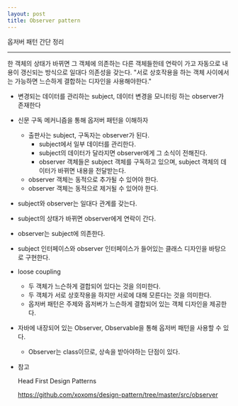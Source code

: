 ```yaml
---
layout: post
title: Observer pattern
---
```

옵저버 패턴 간단 정리

-------------

한 객체의 상태가 바뀌면 그 객체에 의존하는 다른 객체들한테 연락이 가고 자동으로 내용이 갱신되는 방식으로 일대다 의존성을 갖는다.
"서로 상호작용을 하는 객체 사이에서는 가능하면 느슨하게 결합하는 디자인을 사용해야한다."

* 변경되는 데이터를 관리하는 subject, 데이터 변경을 모니터링 하는 observer가 존재한다
* 신문 구독 메커니즘을 통해 옵저버 패턴을 이해하자
    * 출판사는 subject, 구독자는 observer가 된다.
        * subject에서 일부 데이터를 관리한다.
        * subject의 데이터가 달라지면 observer에게 그 소식이 전해진다.
        * observer 객체들은 subject 객체를 구독하고 있으며, subject 객체의 데이터가 바뀌면 내용을 전달받는다.
    * observer 객체는 동적으로 추가될 수 있어야 한다.
    * observer 객체는 동적으로 제거될 수 있어야 한다.
* subject와 observer는 일대다 관계를 갖는다.
* subject의 상태가 바뀌면 observer에게 연락이 간다.
* observer는 subject에 의존한다.
* subject 인터페이스와 observer 인터페이스가 들어있는 클래스 디자인을 바탕으로 구현한다.
* loose coupling
    * 두 객체가 느슨하게 결합되어 있다는 것을 의미한다.
    * 두 객체가 서로 상호작용을 하지만 서로에 대해 모른다는 것을 의미한다.
    * 옵저버 패턴은 주제와 옵저버가 느슨하게 결합되어 있는 객체 디자인을 제공한다.
* 자바에 내장되어 있는 Observer, Observable을 통해 옵저버 패턴을 사용할 수 있다.
    * Observer는 class이므로, 상속을 받아야하는 단점이 있다.
                    
            
* 참고

    Head First Design Patterns
    
    https://github.com/xoxoms/design-pattern/tree/master/src/observer